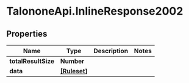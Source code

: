 # TalononeApi.InlineResponse2002

## Properties
Name | Type | Description | Notes
------------ | ------------- | ------------- | -------------
**totalResultSize** | **Number** |  | 
**data** | [**[Ruleset]**](Ruleset.md) |  | 


